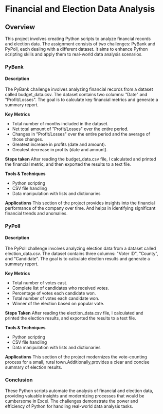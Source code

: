 # Financial and Election Data Analysis

## Overview
This project involves creating Python scripts to analyze financial records and election data. The assignment consists of two challenges: PyBank and PyPoll, each dealing with a different dataset. It aims to enhance Python scripting skills and apply them to real-world data analysis scenarios.

### PyBank

#### Description
The PyBank challenge involves analyzing financial records from a dataset called budget_data.csv. The dataset contains two columns: "Date" and "Profit/Losses". The goal is to calculate key financial metrics and generate a summary report.

**Key Metrics**
- Total number of months included in the dataset.
- Net total amount of "Profit/Losses" over the entire period.
- Changes in "Profit/Losses" over the entire period and the average of those changes.
- Greatest increase in profits (date and amount).
- Greatest decrease in profits (date and amount).

**Steps taken**
After reading the budget_data.csv file, I calculated and printed the financial metric, and then exported the results to a text file.

**Tools & Techniques**
- Python scripting
- CSV file handling
- Data manipulation with lists and dictionaries

**Applications**
This section of the project provides insights into the financial performance of the company over time. And helps in identifying significant financial trends and anomalies.

### PyPoll

#### Description
The PyPoll challenge involves analyzing election data from a dataset called election_data.csv. The dataset contains three columns: "Voter ID", "County", and "Candidate". The goal is to calculate election results and generate a summary report.

**Key Metrics**
- Total number of votes cast.
- Complete list of candidates who received votes.
- Percentage of votes each candidate won.
- Total number of votes each candidate won.
- Winner of the election based on popular vote.

**Steps Taken**
After reading the election_data.csv file, I calculated and printed the election results, and exported the results to a text file. 

**Tools & Techniques**
- Python scripting
- CSV file handling
- Data manipulation with lists and dictionaries

**Applications**
This section of the project modernizes the vote-counting process for a small, rural town.Additionally,provides a clear and concise summary of election results.

### Conclusion
These Python scripts automate the analysis of financial and election data, providing valuable insights and modernizing processes that would be cumbersome in Excel. The challenges demonstrate the power and efficiency of Python for handling real-world data analysis tasks.